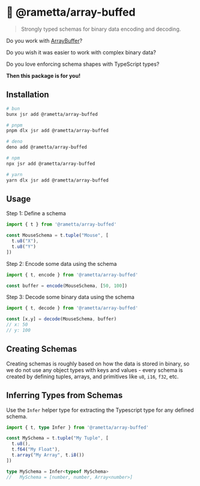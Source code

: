# 🧬 @rametta/array-buffed

> Strongly typed schemas for binary data encoding and decoding.

Do you work with [ArrayBuffer](https://developer.mozilla.org/en-US/docs/Web/JavaScript/Reference/Global_Objects/ArrayBuffer)?

Do you wish it was easier to work with complex binary data?

Do you love enforcing schema shapes with TypeScript types?

**Then this package is for you!**

## Installation

```bash
# bun
bunx jsr add @rametta/array-buffed

# pnpm
pnpm dlx jsr add @rametta/array-buffed

# deno
deno add @rametta/array-buffed

# npm
npx jsr add @rametta/array-buffed

# yarn
yarn dlx jsr add @rametta/array-buffed
```

## Usage

Step 1: Define a schema

```ts
import { t } from '@rametta/array-buffed'

const MouseSchema = t.tuple("Mouse", [
  t.u8("X"),
  t.u8("Y")
])
```

Step 2: Encode some data using the schema

```ts
import { t, encode } from '@rametta/array-buffed'

const buffer = encode(MouseSchema, [50, 100])
```

Step 3: Decode some binary data using the schema

```ts
import { t, decode } from '@rametta/array-buffed'

const [x,y] = decode(MouseSchema, buffer)
// x: 50
// y: 100
```

## Creating Schemas

Creating schemas is roughly based on how the data is stored in binary, so we do not use any object types with keys and values - every schema is created by defining tuples, arrays, and primitives like `u8`, `i16`, `f32`, etc.

## Inferring Types from Schemas

Use the `Infer` helper type for extracting the Typescript type for any defined schema.

```ts
import { t, type Infer } from '@rametta/array-buffed'

const MySchema = t.tuple("My Tuple", [
  t.u8(),
  t.f64("My Float"),
  t.array("My Array", t.i8())
])

type MySchema = Infer<typeof MySchema>
//   MySchema = [number, number, Array<number>]
```